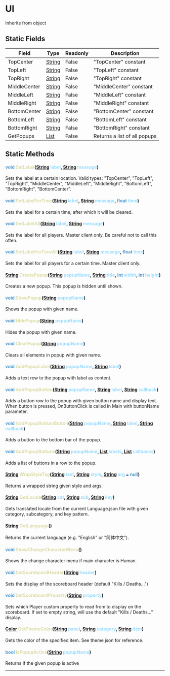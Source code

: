 # UI
Inherits from object
## Static Fields
|Field|Type|Readonly|Description|
|---|---|---|---|
|TopCenter|[String](../static/String.md)|False|"TopCenter" constant|
|TopLeft|[String](../static/String.md)|False|"TopLeft" constant|
|TopRight|[String](../static/String.md)|False|"TopRight" constant|
|MiddleCenter|[String](../static/String.md)|False|"MiddleCenter" constant|
|MiddleLeft|[String](../static/String.md)|False|"MiddleLeft" constant|
|MiddleRight|[String](../static/String.md)|False|"MiddleRight" constant|
|BottomCenter|[String](../static/String.md)|False|"BottomCenter" constant|
|BottomLeft|[String](../static/String.md)|False|"BottomLeft" constant|
|BottomRight|[String](../static/String.md)|False|"BottomRight" constant|
|GetPopups|[List](../objects/List.md)|False|Returns a list of all popups|
## Static Methods
#### <span style="color:#509cd4;">void</span> <span style="color:#dcdcaa;">SetLabel</span>(<span style="color:#509cd4;">[String](../static/String.md)</span> <span style="color:#9cdcfe;">label</span>, <span style="color:#509cd4;">[String](../static/String.md)</span> <span style="color:#9cdcfe;">message</span>)
Sets the label at a certain location. Valid types: "TopCenter", "TopLeft", "TopRight", "MiddleCenter", "MiddleLeft", "MiddleRight", "BottomLeft", "BottomRight", "BottomCenter".
#### <span style="color:#509cd4;">void</span> <span style="color:#dcdcaa;">SetLabelForTime</span>(<span style="color:#509cd4;">[String](../static/String.md)</span> <span style="color:#9cdcfe;">label</span>, <span style="color:#509cd4;">[String](../static/String.md)</span> <span style="color:#9cdcfe;">message</span>, <span style="color:#509cd4;">float</span> <span style="color:#9cdcfe;">time</span>)
Sets the label for a certain time, after which it will be cleared.
#### <span style="color:#509cd4;">void</span> <span style="color:#dcdcaa;">SetLabelAll</span>(<span style="color:#509cd4;">[String](../static/String.md)</span> <span style="color:#9cdcfe;">label</span>, <span style="color:#509cd4;">[String](../static/String.md)</span> <span style="color:#9cdcfe;">message</span>)
Sets the label for all players. Master client only. Be careful not to call this often.
#### <span style="color:#509cd4;">void</span> <span style="color:#dcdcaa;">SetLabelForTimeAll</span>(<span style="color:#509cd4;">[String](../static/String.md)</span> <span style="color:#9cdcfe;">label</span>, <span style="color:#509cd4;">[String](../static/String.md)</span> <span style="color:#9cdcfe;">message</span>, <span style="color:#509cd4;">float</span> <span style="color:#9cdcfe;">time</span>)
Sets the label for all players for a certain time. Master client only.
#### <span style="color:#509cd4;">[String](../static/String.md)</span> <span style="color:#dcdcaa;">CreatePopup</span>(<span style="color:#509cd4;">[String](../static/String.md)</span> <span style="color:#9cdcfe;">popupName</span>, <span style="color:#509cd4;">[String](../static/String.md)</span> <span style="color:#9cdcfe;">title</span>, <span style="color:#509cd4;">int</span> <span style="color:#9cdcfe;">width</span>, <span style="color:#509cd4;">int</span> <span style="color:#9cdcfe;">height</span>)
Creates a new popup. This popup is hidden until shown.
#### <span style="color:#509cd4;">void</span> <span style="color:#dcdcaa;">ShowPopup</span>(<span style="color:#509cd4;">[String](../static/String.md)</span> <span style="color:#9cdcfe;">popupName</span>)
Shows the popup with given name.
#### <span style="color:#509cd4;">void</span> <span style="color:#dcdcaa;">HidePopup</span>(<span style="color:#509cd4;">[String](../static/String.md)</span> <span style="color:#9cdcfe;">popupName</span>)
Hides the popup with given name.
#### <span style="color:#509cd4;">void</span> <span style="color:#dcdcaa;">ClearPopup</span>(<span style="color:#509cd4;">[String](../static/String.md)</span> <span style="color:#9cdcfe;">popupName</span>)
Clears all elements in popup with given name.
#### <span style="color:#509cd4;">void</span> <span style="color:#dcdcaa;">AddPopupLabel</span>(<span style="color:#509cd4;">[String](../static/String.md)</span> <span style="color:#9cdcfe;">popupName</span>, <span style="color:#509cd4;">[String](../static/String.md)</span> <span style="color:#9cdcfe;">label</span>)
Adds a text row to the popup with label as content.
#### <span style="color:#509cd4;">void</span> <span style="color:#dcdcaa;">AddPopupButton</span>(<span style="color:#509cd4;">[String](../static/String.md)</span> <span style="color:#9cdcfe;">popupName</span>, <span style="color:#509cd4;">[String](../static/String.md)</span> <span style="color:#9cdcfe;">label</span>, <span style="color:#509cd4;">[String](../static/String.md)</span> <span style="color:#9cdcfe;">callback</span>)
Adds a button row to the popup with given button name and display text. When button is pressed, OnButtonClick is called in Main with buttonName parameter.
#### <span style="color:#509cd4;">void</span> <span style="color:#dcdcaa;">AddPopupBottomButton</span>(<span style="color:#509cd4;">[String](../static/String.md)</span> <span style="color:#9cdcfe;">popupName</span>, <span style="color:#509cd4;">[String](../static/String.md)</span> <span style="color:#9cdcfe;">label</span>, <span style="color:#509cd4;">[String](../static/String.md)</span> <span style="color:#9cdcfe;">callback</span>)
Adds a button to the bottom bar of the popup.
#### <span style="color:#509cd4;">void</span> <span style="color:#dcdcaa;">AddPopupButtons</span>(<span style="color:#509cd4;">[String](../static/String.md)</span> <span style="color:#9cdcfe;">popupName</span>, <span style="color:#509cd4;">[List](../objects/List.md)</span> <span style="color:#9cdcfe;">labels</span>, <span style="color:#509cd4;">[List](../objects/List.md)</span> <span style="color:#9cdcfe;">callbacks</span>)
Adds a list of buttons in a row to the popup.
#### <span style="color:#509cd4;">[String](../static/String.md)</span> <span style="color:#dcdcaa;">WrapStyleTag</span>(<span style="color:#509cd4;">[String](../static/String.md)</span> <span style="color:#9cdcfe;">text</span>, <span style="color:#509cd4;">[String](../static/String.md)</span> <span style="color:#9cdcfe;">style</span>, <span style="color:#509cd4;">[String](../static/String.md)</span> <span style="color:#9cdcfe;">arg</span> = <span style="color:#509cd4;">null</span>)
Returns a wrapped string given style and args.
#### <span style="color:#509cd4;">[String](../static/String.md)</span> <span style="color:#dcdcaa;">GetLocale</span>(<span style="color:#509cd4;">[String](../static/String.md)</span> <span style="color:#9cdcfe;">cat</span>, <span style="color:#509cd4;">[String](../static/String.md)</span> <span style="color:#9cdcfe;">sub</span>, <span style="color:#509cd4;">[String](../static/String.md)</span> <span style="color:#9cdcfe;">key</span>)
Gets translated locale from the current Language.json file with given category, subcategory, and key pattern.
#### <span style="color:#509cd4;">[String](../static/String.md)</span> <span style="color:#dcdcaa;">GetLanguage</span>()
Returns the current language (e.g. "English" or "简体中文").
#### <span style="color:#509cd4;">void</span> <span style="color:#dcdcaa;">ShowChangeCharacterMenu</span>()
Shows the change character menu if main character is Human.
#### <span style="color:#509cd4;">void</span> <span style="color:#dcdcaa;">SetScoreboardHeader</span>(<span style="color:#509cd4;">[String](../static/String.md)</span> <span style="color:#9cdcfe;">header</span>)
Sets the display of the scoreboard header (default "Kills / Deaths...")
#### <span style="color:#509cd4;">void</span> <span style="color:#dcdcaa;">SetScoreboardProperty</span>(<span style="color:#509cd4;">[String](../static/String.md)</span> <span style="color:#9cdcfe;">property</span>)
Sets which Player custom property to read from to display on the scoreboard. If set to empty string, will use the default "Kills / Deaths..." display.
#### <span style="color:#509cd4;">[Color](../objects/Color.md)</span> <span style="color:#dcdcaa;">GetThemeColor</span>(<span style="color:#509cd4;">[String](../static/String.md)</span> <span style="color:#9cdcfe;">panel</span>, <span style="color:#509cd4;">[String](../static/String.md)</span> <span style="color:#9cdcfe;">category</span>, <span style="color:#509cd4;">[String](../static/String.md)</span> <span style="color:#9cdcfe;">item</span>)
Gets the color of the specified item. See theme json for reference.
#### <span style="color:#509cd4;">bool</span> <span style="color:#dcdcaa;">IsPopupActive</span>(<span style="color:#509cd4;">[String](../static/String.md)</span> <span style="color:#9cdcfe;">popupName</span>)
Returns if the given popup is active

---

